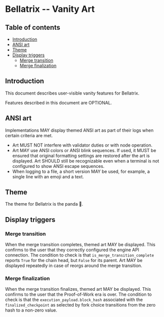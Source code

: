 # Bellatrix -- Vanity Art

## Table of contents

<!-- START doctoc generated TOC please keep comment here to allow auto update -->
<!-- DON'T EDIT THIS SECTION, INSTEAD RE-RUN doctoc TO UPDATE -->

- [Introduction](#introduction)
- [ANSI art](#ansi-art)
- [Theme](#theme)
- [Display triggers](#display-triggers)
  - [Merge transition](#merge-transition)
  - [Merge finalization](#merge-finalization)

<!-- END doctoc generated TOC please keep comment here to allow auto update -->

## Introduction

This document describes user-visible vanity features for Bellatrix.

Features described in this document are OPTIONAL.

## ANSI art

Implementations MAY display themed ANSI art as part of their logs when certain criteria are met.

- Art MUST NOT interfere with validator duties or with node operation.
- Art MAY use ANSI colors or ANSI blink sequences. If used, it MUST be ensured that original formatting settings are restored after the art is displayed. Art SHOULD still be recognizable even when a terminal is not configured to show ANSI escape sequences.
- When logging to a file, a short version MAY be used, for example, a single line with an emoji and a text.

## Theme

The theme for Bellatrix is the panda 🐼.

## Display triggers

### Merge transition

When the merge transition completes, themed art MAY be displayed. This confirms to the user that they correctly configured the engine API connection. The condition to check is that `is_merge_transition_complete` reports `True` for the chain head, but `False` for its parent. Art MAY be displayed repeatedly in case of reorgs around the merge transition.

### Merge finalization

When the merge transition finalizes, themed art MAY be displayed. This confirms to the user that the Proof-of-Work era is over. The condition to check is that the `execution_payload.block_hash` associated with the `finalized_checkpoint` as selected by fork choice transitions from the zero hash to a non-zero value.
